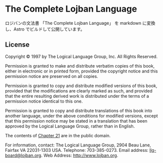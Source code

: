 # The Complete Lojban Language

ロジバンの文法書 「The Complete Lojban Language」 を markdown に変換し、Astro でビルドして公開しています。

## License

Copyright © 1997 by The Logical Language Group, Inc. All Rights Reserved.

Permission is granted to make and distribute verbatim copies of this book, either in electronic or in printed form, provided the copyright notice and this permission notice are preserved on all copies.

Permission is granted to copy and distribute modified versions of this book, provided that the modifications are clearly marked as such, and provided that the entire resulting derived work is distributed under the terms of a permission notice identical to this one.

Permission is granted to copy and distribute translations of this book into another language, under the above conditions for modified versions, except that this permission notice may be stated in a translation that has been approved by the Logical Language Group, rather than in English.

The contents of [Chapter 21](chapter21 "Chapter 21. Formal Grammars") are in the public domain.

For information, contact: The Logical Language Group, 2904 Beau Lane, Fairfax VA 22031-1303 USA. Telephone: 703-385-0273. Email address: [llg-board@lojban.org](mailto:llg-board@lojban.org). Web Address: <http://www.lojban.org>.

